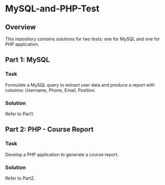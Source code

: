 # MySQL-and-PHP-Test

## Overview

This repository contains solutions for two tests: one for MySQL and one for PHP application.

## Part 1: MySQL

### Task
Formulate a MySQL query to extract user data and produce a report with columns: Username, Phone, Email, Position.

### Solution
Refer to Part1.

## Part 2: PHP - Course Report

### Task
Develop a PHP application to generate a course report.

### Solution
Refer to Part2.
